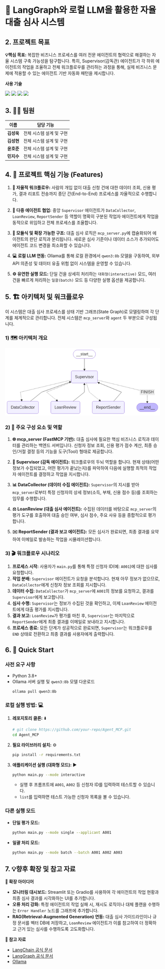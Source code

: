 # 🚀 LangGraph와 로컬 LLM을 활용한 자율 대출 심사 시스템

## 2. 프로젝트 목표

**💡핵심 목표:** 복잡한 비즈니스 프로세스를 여러 전문 에이전트의 협력으로 해결하는 자율 시스템 구축 가능성을 탐구합니다. 특히, Supervisor(감독관) 에이전트가 각 하위 에이전트의 작업을 조율하고 전체 워크플로우를 관리하는 과정을 통해, 실제 비즈니스 문제에 적용할 수 있는 에이전트 기반 자동화 패턴을 제시합니다.
<br>

**사용 기술**

<img src="https://img.shields.io/badge/LangChain-009688?style=for-the-badge&logo=LangChain&logoColor=white"> <img src="https://img.shields.io/badge/LangGraph-009688?style=for-the-badge&logo=LangChain&logoColor=white"> <img src="https://img.shields.io/badge/Ollama-000000?style=for-the-badge&logo=Ollama&logoColor=white"> <img src="https://img.shields.io/badge/Python-3776AB?style=for-the-badge&logo=python&logoColor=white">

## 3. 🧑‍💻 팀원

| 이름 | 담당 기능 |
|---|---|
| **김성욱** | 전체 시스템 설계 및 구현 |
| **김성현** | 전체 시스템 설계 및 구현 |
| **윤호준** | 전체 시스템 설계 및 구현 |
| **민지수** | 전체 시스템 설계 및 구현 |

## 4. 🎯 프로젝트 핵심 기능 (Features)

1.  **🧠 자율적 워크플로우:** 사람의 개입 없이 대출 신청 건에 대한 데이터 조회, 신용 평가, 결과 리포트 전송까지 종단 간(End-to-End) 프로세스를 자율적으로 수행합니다.

2.  **🤖 다중 에이전트 협업:** 중앙 `Supervisor` 에이전트가 `DataCollector`, `LoanReview`, `ReportSender` 등 역할이 명확히 구분된 작업자 에이전트에게 작업을 동적으로 위임하고 전체 프로세스를 조율합니다.

3.  **🧩 모듈식 및 확장 가능한 구조:** 대출 심사 로직은 `mcp_server.py`에 캡슐화되어 에이전트의 판단 로직과 분리됩니다. 새로운 심사 기준이나 데이터 소스가 추가되어도 에이전트 코드 변경을 최소화할 수 있습니다.

4.  **💻 로컬 LLM 연동:** Ollama를 통해 로컬 환경에서 `qwen3:8b` 모델을 구동하여, 외부 API 의존성 및 데이터 유출 위험 없이 시스템을 운영할 수 있습니다.

5.  **⚙️ 유연한 실행 모드:** 단일 건을 상세히 처리하는 `대화형(interactive)` 모드, 여러 건을 빠르게 처리하는 `일괄(batch)` 모드 등 다양한 실행 옵션을 제공합니다.

## 5. 🏗️ 아키텍처 및 워크플로우

이 시스템은 대출 심사 프로세스를 상태 기반 그래프(State Graph)로 모델링하여 각 단계를 체계적으로 관리합니다. 전체 시스템은 `mcp_server`와 `agent` 두 부분으로 구성됩니다.

### 1) 🗺️ 아키텍처 개요

![MLOps_diagram.png](workflow_agents.png)

### 2) 🧩 주요 구성 요소 및 역할

1.  **🌐 mcp_server (FastMCP 기반):**
    대출 심사에 필요한 핵심 비즈니스 로직과 데이터를 관리하는 백엔드 서버입니다. 신청자 정보 조회, 신용 평가 점수 계산, 최종 승인/거절 결정 등의 기능을 도구(Tool) 형태로 제공합니다.

2.  **🧠 Supervisor (감독 에이전트):**
    워크플로우의 두뇌 역할을 합니다. 현재 상태(어떤 정보가 수집되었고, 어떤 평가가 끝났는지)를 파악하여 다음에 실행할 최적의 작업자 에이전트를 결정하고 작업을 지시합니다.

3.  **📊 DataCollector (데이터 수집 에이전트):**
    `Supervisor`의 지시를 받아 `mcp_server`로부터 특정 신청자의 상세 정보(소득, 부채, 신용 점수 등)를 조회하는 임무를 수행합니다.

4.  **⚖️ LoanReview (대출 심사 에이전트):**
    수집된 데이터를 바탕으로 `mcp_server`의 평가 도구를 호출하여 대출 승인 여부, 심사 점수, 주요 사유 등을 종합적으로 평가합니다.

5.  **✉️ ReportSender (결과 보고 에이전트):**
    모든 심사가 완료되면, 최종 결과를 요약하여 이메일로 발송하는 작업을 시뮬레이션합니다.

### 3) 🎬 워크플로우 시나리오

1.  **프로세스 시작:**
    사용자가 `main.py`를 통해 특정 신청자 ID(예: `A001`)에 대한 심사를 요청합니다.
2.  **작업 분배:**
    `Supervisor` 에이전트가 요청을 분석합니다. 현재 아무 정보가 없으므로, `DataCollector`에게 신청자 정보 조회를 지시합니다.
3.  **데이터 수집:**
    `DataCollector`가 `mcp_server`에 `A001`의 정보를 요청하고, 결과를 `Supervisor`에게 보고합니다.
4.  **심사 수행:**
    `Supervisor`는 정보가 수집된 것을 확인하고, 이제 `LoanReview` 에이전트에게 대출 평가를 지시합니다.
5.  **결과 보고:**
    `LoanReview`가 평가를 마친 후, `Supervisor`는 마지막으로 `ReportSender`에게 최종 결과를 이메일로 보내라고 지시합니다.
6.  **프로세스 종료:**
    모든 단계가 성공적으로 완료되면, `Supervisor`는 워크플로우를 `END` 상태로 전환하고 최종 결과를 사용자에게 출력합니다.

## 6. 🚀 Quick Start

### 사전 요구 사항

- Python 3.8+
- Ollama 서버 실행 및 `qwen3:8b` 모델 다운로드
  ```bash
  ollama pull qwen3:8b
  ```

### 로컬 실행 방법: 💻

1.  **레포지토리 클론:** ⬇️
    ```bash
    # git clone https://github.com/your-repo/Agent_MCP.git
    cd Agent_MCP
    ```
2.  **필요 라이브러리 설치:** ⚙️
    ```bash
    pip install -r requirements.txt
    ```
3.  **애플리케이션 실행 (대화형 모드):** ▶️
    ```bash
    python main.py --mode interactive
    ```
    - 실행 후 프롬프트에 `A001`, `A002` 등 신청자 ID를 입력하여 테스트할 수 있습니다.
    - `list`를 입력하면 테스트 가능한 신청자 목록을 볼 수 있습니다.

### 다른 실행 모드

- **단일 평가 모드:**
  ```bash
  python main.py --mode single --applicant A001
  ```
- **일괄 처리 모드:**
  ```bash
  python main.py --mode batch --batch A001 A002 A003
  ```

## 7. 💡향후 확장 및 참고 자료

**🚀 확장 아이디어**

*   **모니터링 대시보드:** Streamlit 또는 Gradio를 사용하여 각 에이전트의 작업 현황과 최종 심사 결과를 시각화하는 UI를 추가합니다.
*   **오류 처리 강화:** 특정 에이전트의 작업 실패 시, 재시도 로직이나 대체 플랜을 수행하는 `Error Handler` 노드를 그래프에 추가합니다.
*   **RAG(Retrieval-Augmented Generation) 연동:** 대출 심사 가이드라인이나 규정 문서를 벡터 DB에 저장하고, `LoanReview` 에이전트가 이를 참고하여 더 정확하고 근거 있는 심사를 수행하도록 고도화합니다.

**📄 참고 자료**

*   [LangChain 공식 문서](https://python.langchain.com/)
*   [LangGraph 공식 문서](https://langchain-ai.github.io/langgraph/)
*   [Ollama](https://ollama.com/)
